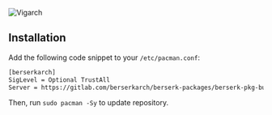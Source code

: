 ![Vigarch](https://placehold.co/800x200/282a36/f8f8f2?text=Berserk+PKG+Core)

## Installation

Add the following code snippet to your `/etc/pacman.conf`:

```bash
[berserkarch]
SigLevel = Optional TrustAll
Server = https://gitlab.com/berserkarch/berserk-packages/berserk-pkg-builds/-/raw/main/repo
```

Then, run `sudo pacman -Sy` to update repository.

